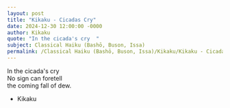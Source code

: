 ```yaml
---
layout: post
title: "Kikaku - Cicadas Cry"
date: 2024-12-30 12:00:00 -0000
author: Kikaku
quote: "In the cicada's cry  "
subject: Classical Haiku (Bashō, Buson, Issa)
permalink: /Classical Haiku (Bashō, Buson, Issa)/Kikaku/Kikaku - Cicadas Cry
---
```


In the cicada's cry  
No sign can foretell  
the coming fall of dew.

- Kikaku
